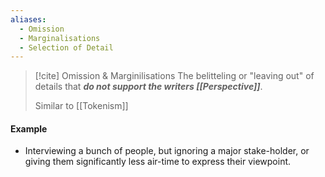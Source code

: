 ```yaml
---
aliases:
  - Omission
  - Marginalisations
  - Selection of Detail
---
```


>[!cite] Omission & Marginilisations
>The belitteling or "leaving out" of details that ***do not support the writers [[Perspective]]***.
>
>Similar to [[Tokenism]]


#### Example
- Interviewing a bunch of people, but ignoring a major stake-holder, or giving them significantly less air-time to express their viewpoint.